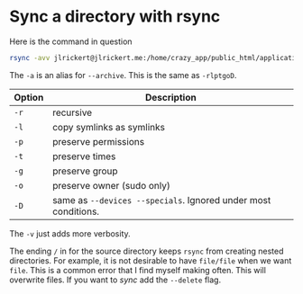 # Sync a directory with rsync

Here is the command in question

```bash
rsync -avv jlrickert@jlrickert.me:/home/crazy_app/public_html/application/files/ application/files
```

The `-a` is an alias for `--archive`. This is the same as `-rlptgoD`.

| Option | Description                                                    |
| ------ | -------------------------------------------------------------- |
| `-r`   | recursive                                                      |
| `-l`   | copy symlinks as symlinks                                      |
| `-p`   | preserve permissions                                           |
| `-t`   | preserve times                                                 |
| `-g`   | preserve group                                                 |
| `-o`   | preserve owner (sudo only)                                     |
| `-D`   | same as `--devices --specials`. Ignored under most conditions. |

The `-v` just adds more verbosity.

The ending `/` in for the source directory keeps `rsync` from creating nested directories. For example, it is not desirable to have `file/file` when we want `file`. This is a common error that I find myself making often. This will overwrite files. If you want to _sync_ add the `--delete` flag.
